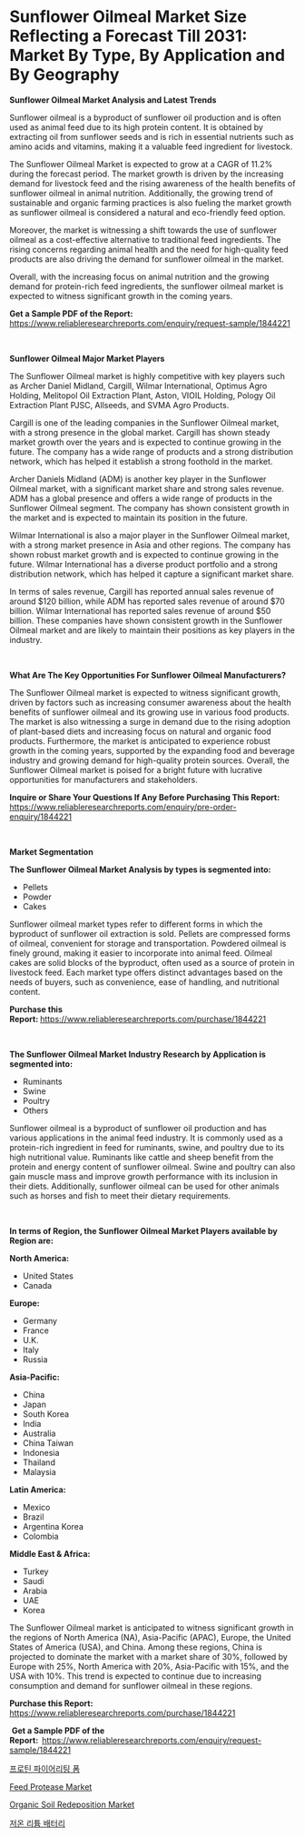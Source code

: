 <p><h1>Sunflower Oilmeal Market Size Reflecting a Forecast Till 2031: Market By Type, By Application and By Geography</h1></p><p><strong>Sunflower Oilmeal Market Analysis and Latest Trends</strong></p>
<p><p>Sunflower oilmeal is a byproduct of sunflower oil production and is often used as animal feed due to its high protein content. It is obtained by extracting oil from sunflower seeds and is rich in essential nutrients such as amino acids and vitamins, making it a valuable feed ingredient for livestock.</p><p>The Sunflower Oilmeal Market is expected to grow at a CAGR of 11.2% during the forecast period. The market growth is driven by the increasing demand for livestock feed and the rising awareness of the health benefits of sunflower oilmeal in animal nutrition. Additionally, the growing trend of sustainable and organic farming practices is also fueling the market growth as sunflower oilmeal is considered a natural and eco-friendly feed option.</p><p>Moreover, the market is witnessing a shift towards the use of sunflower oilmeal as a cost-effective alternative to traditional feed ingredients. The rising concerns regarding animal health and the need for high-quality feed products are also driving the demand for sunflower oilmeal in the market.</p><p>Overall, with the increasing focus on animal nutrition and the growing demand for protein-rich feed ingredients, the sunflower oilmeal market is expected to witness significant growth in the coming years.</p></p>
<p><strong>Get a Sample PDF of the Report:&nbsp;</strong> <a href="https://www.reliableresearchreports.com/enquiry/request-sample/1844221">https://www.reliableresearchreports.com/enquiry/request-sample/1844221</a></p>
<p>&nbsp;</p>
<p><strong>Sunflower Oilmeal Major Market Players</strong></p>
<p><p>The Sunflower Oilmeal market is highly competitive with key players such as Archer Daniel Midland, Cargill, Wilmar International, Optimus Agro Holding, Melitopol Oil Extraction Plant, Aston, VIOIL Holding, Pology Oil Extraction Plant PJSC, Allseeds, and SVMA Agro Products. </p><p>Cargill is one of the leading companies in the Sunflower Oilmeal market, with a strong presence in the global market. Cargill has shown steady market growth over the years and is expected to continue growing in the future. The company has a wide range of products and a strong distribution network, which has helped it establish a strong foothold in the market. </p><p>Archer Daniels Midland (ADM) is another key player in the Sunflower Oilmeal market, with a significant market share and strong sales revenue. ADM has a global presence and offers a wide range of products in the Sunflower Oilmeal segment. The company has shown consistent growth in the market and is expected to maintain its position in the future.</p><p>Wilmar International is also a major player in the Sunflower Oilmeal market, with a strong market presence in Asia and other regions. The company has shown robust market growth and is expected to continue growing in the future. Wilmar International has a diverse product portfolio and a strong distribution network, which has helped it capture a significant market share.</p><p>In terms of sales revenue, Cargill has reported annual sales revenue of around $120 billion, while ADM has reported sales revenue of around $70 billion. Wilmar International has reported sales revenue of around $50 billion. These companies have shown consistent growth in the Sunflower Oilmeal market and are likely to maintain their positions as key players in the industry.</p></p>
<p>&nbsp;</p>
<p><strong>What Are The Key Opportunities For Sunflower Oilmeal Manufacturers?</strong></p>
<p><p>The Sunflower Oilmeal market is expected to witness significant growth, driven by factors such as increasing consumer awareness about the health benefits of sunflower oilmeal and its growing use in various food products. The market is also witnessing a surge in demand due to the rising adoption of plant-based diets and increasing focus on natural and organic food products. Furthermore, the market is anticipated to experience robust growth in the coming years, supported by the expanding food and beverage industry and growing demand for high-quality protein sources. Overall, the Sunflower Oilmeal market is poised for a bright future with lucrative opportunities for manufacturers and stakeholders.</p></p>
<p><strong>Inquire or Share Your Questions If Any Before Purchasing This Report:</strong> <a href="https://www.reliableresearchreports.com/enquiry/pre-order-enquiry/1844221">https://www.reliableresearchreports.com/enquiry/pre-order-enquiry/1844221</a></p>
<p>&nbsp;</p>
<p><strong>Market Segmentation</strong></p>
<p><strong>The Sunflower Oilmeal Market Analysis by types is segmented into:</strong></p>
<p><ul><li>Pellets</li><li>Powder</li><li>Cakes</li></ul></p>
<p><p>Sunflower oilmeal market types refer to different forms in which the byproduct of sunflower oil extraction is sold. Pellets are compressed forms of oilmeal, convenient for storage and transportation. Powdered oilmeal is finely ground, making it easier to incorporate into animal feed. Oilmeal cakes are solid blocks of the byproduct, often used as a source of protein in livestock feed. Each market type offers distinct advantages based on the needs of buyers, such as convenience, ease of handling, and nutritional content.</p></p>
<p><strong>Purchase this Report:&nbsp;</strong><a href="https://www.reliableresearchreports.com/purchase/1844221">https://www.reliableresearchreports.com/purchase/1844221</a></p>
<p>&nbsp;</p>
<p><strong>The Sunflower Oilmeal Market Industry Research by Application is segmented into:</strong></p>
<p><ul><li>Ruminants</li><li>Swine</li><li>Poultry</li><li>Others</li></ul></p>
<p><p>Sunflower oilmeal is a byproduct of sunflower oil production and has various applications in the animal feed industry. It is commonly used as a protein-rich ingredient in feed for ruminants, swine, and poultry due to its high nutritional value. Ruminants like cattle and sheep benefit from the protein and energy content of sunflower oilmeal. Swine and poultry can also gain muscle mass and improve growth performance with its inclusion in their diets. Additionally, sunflower oilmeal can be used for other animals such as horses and fish to meet their dietary requirements.</p></p>
<p>&nbsp;</p>
<p><strong>In terms of Region, the Sunflower Oilmeal Market Players available by Region are:</strong></p>
<p>
    <p> <strong> North America: </strong>
        <ul>
            <li>United States</li>
            <li>Canada</li>
        </ul>
        </p> 
    <p> <strong> Europe: </strong>
        <ul>
            <li>Germany</li>
            <li>France</li>
            <li>U.K.</li>
            <li>Italy</li>
            <li>Russia</li>
        </ul>
        </p> 
    <p> <strong> Asia-Pacific: </strong>
        <ul>
            <li>China</li>
            <li>Japan</li>
            <li>South Korea</li>
            <li>India</li>
            <li>Australia</li>
            <li>China Taiwan</li>
            <li>Indonesia</li>
            <li>Thailand</li>
            <li>Malaysia</li>
        </ul>
        </p> 
    <p> <strong> Latin America: </strong>
        <ul>
            <li>Mexico</li>
            <li>Brazil</li>
            <li>Argentina Korea</li>
            <li>Colombia</li>
        </ul>
        </p> 
    <p> <strong> Middle East & Africa: </strong>
        <ul>
            <li>Turkey</li>
            <li>Saudi</li>
            <li>Arabia</li>
            <li>UAE</li>
            <li>Korea</li>
        </ul>
    </p>
    </p>
<p><p>The Sunflower Oilmeal market is anticipated to witness significant growth in the regions of North America (NA), Asia-Pacific (APAC), Europe, the United States of America (USA), and China. Among these regions, China is projected to dominate the market with a market share of 30%, followed by Europe with 25%, North America with 20%, Asia-Pacific with 15%, and the USA with 10%. This trend is expected to continue due to increasing consumption and demand for sunflower oilmeal in these regions.</p></p>
<p><strong>Purchase this Report: </strong><a href="https://www.reliableresearchreports.com/purchase/1844221">https://www.reliableresearchreports.com/purchase/1844221</a></p>
<p>&nbsp;<strong>Get a Sample PDF of the Report:&nbsp;&nbsp;</strong><a href="https://www.reliableresearchreports.com/enquiry/request-sample/1844221">https://www.reliableresearchreports.com/enquiry/request-sample/1844221</a></p>
<p><strong></strong></p>
<p><p><a href="https://medium.com/@cierrahayes645/%EB%8B%A8%EB%B0%B1%EC%A7%88-%EC%86%8C%ED%99%94%ED%8F%BC-%EC%8B%9C%EC%9E%A5-%EC%A2%85%EB%A5%98-%EC%9D%91%EC%9A%A9-%EB%B0%8F-%EC%A7%80%EB%A6%AC%EC%97%90-%EB%8C%80%ED%95%9C-%ED%8F%AC%EA%B4%84%EC%A0%81-%ED%8F%89%EA%B0%80-2dfdf8864427">프로틴 파이어리팅 폼</a></p><p><a href="https://github.com/singletonthaxterkelliehr2df/Market-Research-Report-List-1/blob/main/feed-protease-market.md">Feed Protease Market</a></p><p><a href="https://github.com/RichRobinson5/Market-Research-Report-List-4/blob/main/organic-soil-redeposition-market.md">Organic Soil Redeposition Market</a></p><p><a href="https://medium.com/@laurendeveaucook9x6z9jm15gi/2024-2031-%EA%B8%B0%EA%B0%84%EC%9D%84-%EC%9C%84%ED%95%9C-%EC%A0%80%EC%98%A8-%EB%A6%AC%ED%8A%AC-%EB%B0%B0%ED%84%B0%EB%A6%AC-%EC%8B%9C%EC%9E%A5-%EB%8F%99%ED%96%A5-%EB%B0%8F-%EC%8B%9C%EC%9E%A5-%EB%B6%84%EC%84%9D%EC%9D%84-%EC%98%88%EC%B8%A1%ED%95%A9%EB%8B%88%EB%8B%A4-eae2547a810f">저온 리튬 배터리</a></p></p>